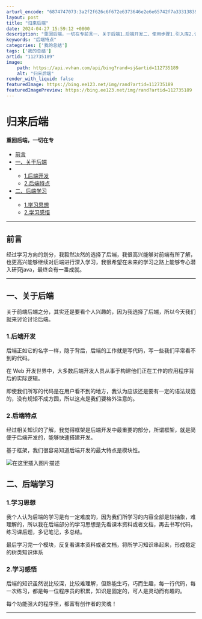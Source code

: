 ```yaml
---
arturl_encode: "6874747073:3a2f2f626c6f672e6373646e2e6e65742f7a3331383931332f:61727469636c652f64657461696c732f313132373335313839"
layout: post
title: "归来后端"
date: 2024-04-27 15:59:12 +0800
description: "重回后端，一切在专前言一、关于后端1.后端开发二、使用步骤1.引入库2.读入数"
keywords: "后端特点"
categories: ['我的总结']
tags: ['我的总结']
artid: "112735189"
image:
    path: https://api.vvhan.com/api/bing?rand=sj&artid=112735189
    alt: "归来后端"
render_with_liquid: false
featuredImage: https://bing.ee123.net/img/rand?artid=112735189
featuredImagePreview: https://bing.ee123.net/img/rand?artid=112735189
---
```


# 归来后端

#### 重回后端，一切在专

* [前言](#_7)
* [一、关于后端](#_15)
* + [1.后端开发](#1_19)
  + [2.后端特点](#2_23)
* [二、后端学习](#_28)
* + [1.学习思想](#1_29)
  + [2.学习感悟](#2_34)

---

## 前言

经过学习方向的划分，我毅然决然的选择了后端，我很高兴能够对前端有所了解，也更高兴能够继续对后端进行深入学习，我很希望在未来的学习之路上能够专心潜入研究java，最终会有一番成就。


---

## 一、关于后端

关于前端后端之分，其实还是要看个人兴趣的，因为我选择了后端，所以今天我们就来讨论讨论后端。

### 1.后端开发

后端正如它的名字一样，隐于背后，后端的工作就是写代码，写一些我们平常看不到的代码。
  
在 Web 开发世界中，大多数后端开发人员从事于构建他们正在工作的应用程序背后的实际逻辑。
  
即使我们所写的代码是在用户看不到的地方，我认为应该还是要有一定的语法规范的，没有规矩不成方圆，所以这点是我们要格外注意的。

### 2.后端特点

经过相关知识的了解，我觉得框架是后端开发中最重要的部分，所谓框架，就是简便于后端开发的，能够快速搭建开发。
  
基于框架，我们很容易知道后端开发的最大特点是模块性。
  
![在这里插入图片描述](https://i-blog.csdnimg.cn/blog_migrate/0abbf4d6399a5bfb9594701b231057e4.png#pic_center)

## 二、后端学习

### 1.学习思想

我个人认为后端的学习是有一定难度的，因为我们所学习的内容全部是较抽象，难理解的，所以我在后端部分的学习思想是先看课本资料或者文档，再去书写代码，练习课后题，多记笔记，多总结。
  
最后学习完一个模块，反复看课本资料或者文档，将所学习知识串起来，形成稳定的树类知识体系

### 2.学习感悟

后端的知识虽然说比较深，比较难理解，但熟能生巧，巧而生趣，每一行代码，每一次练习，都是每一位程序员的积累，知识是固定的，可人是灵动而有趣的。
  
每个功能强大的程序里，都富有创作者的灵魂！

---
